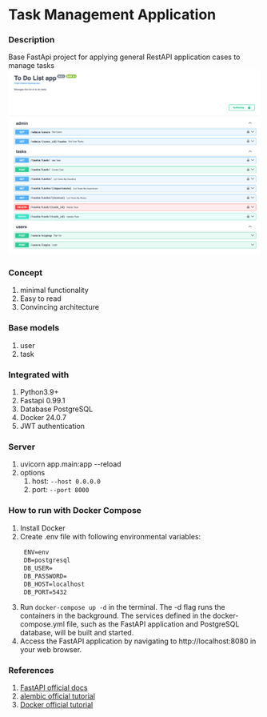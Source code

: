 # Task Management Application


### Description
Base FastApi project for applying general RestAPI application cases to manage tasks
![openapi-docs](./doc/images/openapi-docs.png)

### Concept
1. minimal functionality
2. Easy to read
3. Convincing architecture


### Base models
1. user
2. task


### Integrated with
1. Python3.9+
2. Fastapi 0.99.1
3. Database PostgreSQL
4. Docker 24.0.7
5. JWT authentication


### Server
1. uvicorn app.main:app --reload
2. options
    1. host: `--host 0.0.0.0`
    2. port: `--port 8000`


### How to run with Docker Compose
1. Install Docker 
2. Create .env file with following environmental variables:
   ```dotenv
    ENV=env
    DB=postgresql
    DB_USER=
    DB_PASSWORD=
    DB_HOST=localhost
    DB_PORT=5432
    ```
3. Run `docker-compose up -d` in the terminal. The -d flag runs the containers in the background. The services defined in the docker-compose.yml file, such as the FastAPI application and PostgreSQL database, will be built and started. 
4. Access the FastAPI application by navigating to http://localhost:8080 in your web browser.

### References
1. [FastAPI official docs](https://fastapi.tiangolo.com/)
2. [alembic official tutorial](https://alembic.sqlalchemy.org/en/latest/tutorial.html)
3. [Docker official tutorial](https://docs.docker.com/get-started/) 